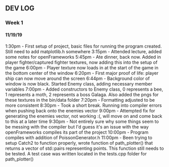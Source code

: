 ## DEV LOG
### Week 1
#### 11/19/19
1:30pm - First setup of project, basic files for running the program created. Still need to add matplotlib.h somewhere
3:15pm - Attended lecture, added some notes for openFrameworks
5:45pm - Ate dinner, back now. Added in player fighter/captured fighter textures, now adding this into the setup of the game
6:00pm - Player texture now loads in at the start of the game in the bottom center of the window
6:20pm - First major proof of life: player ship can now move around the screen
6:44pm - Background color of window is now black. Started Enemy class, adding necessary member variables
7:00pm - Added constructors to Enemy class, 0 represents a bee, 1 represents a moth, 2 represents a boss Galaga. Also added the pngs for these textures in the bin/data folder
7:20pm - Formatting adjusted to be more consistent
8:30pm - Took a short break. Running into compiler errors when pushing back onto the enemies vector
9:00pm - Attempted fix for generating the enemies vector, not working :(, will move on and come back to this at a later time
9:30pm - Not entirely sure why some things seem to be messing with the compiler but I'd guess it's an issue with the way openFrameworks compiles its part of the project
10:00pm - Program compiles with addition of PoissonGenerator.h
11:00pm - Been trying to setup Catch2 to function properly, wrote function of path_plotter() that returns a vector of std::pairs representing points. This function still needs to be tested. A test case was written located in the tests.cpp folder for path_plotter()
